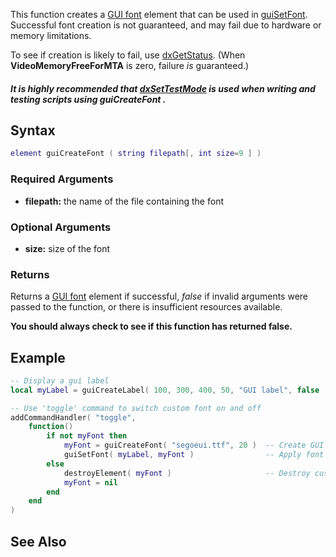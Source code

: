 This function creates a [GUI font](/docs/GUI_font.md "wikilink") element that can be used in [guiSetFont](/guiSetFont.md "wikilink"). Successful font creation is not guaranteed, and may fail due to hardware or memory limitations.

To see if creation is likely to fail, use [dxGetStatus](/docs/dxGetStatus.md "wikilink"). (When **VideoMemoryFreeForMTA** is zero, failure *is* guaranteed.)

##### It is highly recommended that [dxSetTestMode](/docs/dxSetTestMode.md "wikilink") is used when writing and testing scripts using guiCreateFont .

Syntax
------

``` lua
element guiCreateFont ( string filepath[, int size=9 ] )
```

### Required Arguments

-   **filepath:** the name of the file containing the font

### Optional Arguments

-   **size:** size of the font

### Returns

Returns a [GUI font](/docs/GUI_font.md "wikilink") element if successful, *false* if invalid arguments were passed to the function, or there is insufficient resources available.

**You should always check to see if this function has returned false.**

Example
-------

``` lua
-- Display a gui label
local myLabel = guiCreateLabel( 100, 300, 400, 50, "GUI label", false )

-- Use 'toggle' command to switch custom font on and off
addCommandHandler( "toggle",
    function()
        if not myFont then
            myFont = guiCreateFont( "segoeui.ttf", 20 )  -- Create GUI custom font
            guiSetFont( myLabel, myFont )                -- Apply font to a widget
        else        
            destroyElement( myFont )                     -- Destroy custom font
            myFont = nil
        end
    end
)
```

See Also
--------
